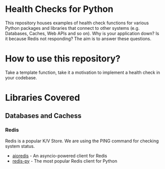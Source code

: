 # Health Checks for Python

This repository houses examples of health check functions for various Python
packages and libraries that connect to other systems (e.g. Databases, Caches,
Web APIs and so on). Why is your application down? Is it because Redis not responding?
The aim is to answer these questions.

# How to use this repository?

Take a template function, take it a motivation to implement a health check
in your codebase.

# Libraries Covered

## Databases and Cachess

### Redis

Redis is a popular K/V Store. We are using the PING command for checking system status.

 * [aioredis](https://github.com/aniruddha-adhikary/healthchecks-python/blob/master/healthchecks/redis/aioredis_healthcheck.py) -
 An asyncio-powered client for Redis
 * [redis-py](https://github.com/aniruddha-adhikary/healthchecks-python/blob/master/healthchecks/redis/redis_py_healthcheck.py) - 
 The most popular Redis client for Python

